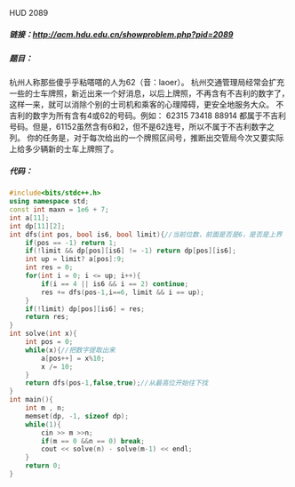 HUD 2089

##### 链接：http://acm.hdu.edu.cn/showproblem.php?pid=2089

##### 题目：

杭州人称那些傻乎乎粘嗒嗒的人为62（音：laoer）。
杭州交通管理局经常会扩充一些的士车牌照，新近出来一个好消息，以后上牌照，不再含有不吉利的数字了，这样一来，就可以消除个别的士司机和乘客的心理障碍，更安全地服务大众。
不吉利的数字为所有含有4或62的号码。例如：
62315 73418 88914
都属于不吉利号码。但是，61152虽然含有6和2，但不是62连号，所以不属于不吉利数字之列。
你的任务是，对于每次给出的一个牌照区间号，推断出交管局今次又要实际上给多少辆新的士车上牌照了。

##### 代码：

```cpp
#include<bits/stdc++.h>
using namespace std;
const int maxn = 1e6 + 7;
int a[11];
int dp[11][2];
int dfs(int pos, bool is6, bool limit){//当前位数，前面是否是6，是否是上界
    if(pos == -1) return 1;
    if(!limit && dp[pos][is6] != -1) return dp[pos][is6];
    int up = limit? a[pos]:9;
    int res = 0;
    for(int i = 0; i <= up; i++){
        if(i == 4 || is6 && i == 2) continue;
        res += dfs(pos-1,i==6, limit && i == up); 
    }
    if(!limit) dp[pos][is6] = res;
    return res;
}
int solve(int x){
    int pos = 0;
    while(x){//把数字提取出来
        a[pos++] = x%10;
        x /= 10;
    }
    return dfs(pos-1,false,true);//从最高位开始往下找
}
int main(){
    int m , n;
    memset(dp, -1, sizeof dp);
    while(1){
        cin >> m >>n;
        if(m == 0 &&n == 0) break;
        cout << solve(n) - solve(m-1) << endl;
    }
    return 0;
}
```